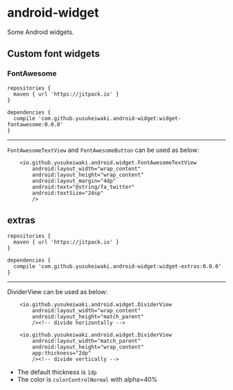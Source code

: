 # android-widget

Some Android widgets.

## Custom font widgets

### FontAwesome

```
repositories {
  maven { url 'https://jitpack.io' }
}

dependencies {
  compile 'com.github.yusukeiwaki.android-widget:widget-fontawesome:0.0.0'
}
```

---

`FontAwesomeTextView` and `FontAwesomeButton` can be used as below:

```
    <io.github.yusukeiwaki.android.widget.FontAwesomeTextView
        android:layout_width="wrap_content"
        android:layout_height="wrap_content"
        android:layout_margin="4dp"
        android:text="@string/fa_twitter"
        android:textSize="24sp"
        />
```

## extras

```
repositories {
  maven { url 'https://jitpack.io' }
}

dependencies {
  compile 'com.github.yusukeiwaki.android-widget:widget-extras:0.0.0'
}
```

---

DividerView can be used as below:

```
    <io.github.yusukeiwaki.android.widget.DividerView
        android:layout_width="wrap_content"
        android:layout_height="match_parent"
        /><!-- divide horizontally -->

    <io.github.yusukeiwaki.android.widget.DividerView
        android:layout_width="match_parent"
        android:layout_height="wrap_content"
        app:thickness="2dp"
        /><!-- divide vertically -->
```

* The default thickness is `1dp`
* The color is `colorControlNormal` with alpha=40%